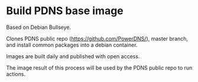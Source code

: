 # Build PDNS base image

Based on Debian Bullseye.

Clones PDNS public repo (<https://github.com/PowerDNS/>), master branch, and install common packages into a debian container.

Images are built daily and published with open access.

The image result of this process will be used by the PDNS public repo to run actions.
